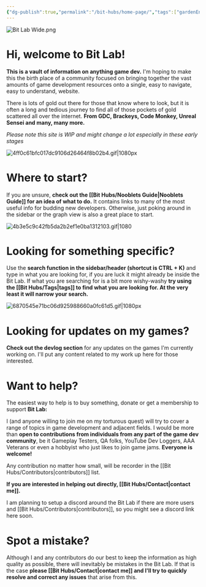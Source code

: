 ```yaml
---
{"dg-publish":true,"permalink":"/bit-hubs/home-page/","tags":["gardenEntry"]}
---
```


![Bit Lab Wide.png](/img/user/_Bit%20Lab%20Organisation/Logos%20and%20Banners/Bit%20Lab%20Wide.png)
# Hi, welcome to Bit Lab!

**This is a vault of information on anything game dev.** I'm hoping to make this the birth place of a community focused on bringing together the vast amounts of game development resources onto a single, easy to navigate, easy to understand, website.

There is lots of gold out there for those that know where to look, but it is often a long and tedious journey to find all of those pockets of gold scattered all over the internet. **From GDC, Brackeys, Code Monkey, Unreal Sensei and many, many more.**

*Please note this site is WIP and might change a lot especially in these early stages*

![4ff0c61bfc017dc9106d26464f8b02b4.gif|1080px](/img/user/_Bit%20Lab%20Organisation/Bit%20Lab%20Site%20Images/4ff0c61bfc017dc9106d26464f8b02b4.gif)

# Where to start?

If you are unsure, **check out the [[Bit Hubs/Nooblets Guide\|Nooblets Guide]] for an idea of what to do.** It contains links to many of the most useful info for budding new developers. Otherwise, just poking around in the sidebar or the graph view is also a great place to start.

![4b3e5c9c42fb5da2b2ef1e0ba1312103.gif|1080](/img/user/_Bit%20Lab%20Organisation/Bit%20Lab%20Site%20Images/4b3e5c9c42fb5da2b2ef1e0ba1312103.gif)

# Looking for something specific?

Use the **search function in the sidebar/header (shortcut is CTRL + K)** and type in what you are looking for, if you are luck it might already be inside the Bit Lab. If what you are searching for is a bit more wishy-washy **try using the [[Bit Hubs/Tags\|tags]] to find what you are looking for. At the very least it will narrow your search.**

![6870545e71bc06d925988660a0fc61d5.gif|1080px](/img/user/_Bit%20Lab%20Organisation/Bit%20Lab%20Site%20Images/6870545e71bc06d925988660a0fc61d5.gif)

# Looking for updates on my games?

**Check out the devlog section** for any updates on the games I'm currently working on. I'll put any content related to my work up here for those interested.

# Want to help?

The easiest way to help is to buy something, donate or get a membership to support **Bit Lab:** <script type='text/javascript' src='https://storage.ko-fi.com/cdn/widget/Widget_2.js'></script><script type='text/javascript'>kofiwidget2.init('Support Me on Ko-fi', '#29abe0', 'R5R4UB7TL');kofiwidget2.draw();</script>
<script src='https://storage.ko-fi.com/cdn/scripts/overlay-widget.js'></script>
<script>
  kofiWidgetOverlay.draw('bitlab', {
    'type': 'floating-chat',
    'floating-chat.donateButton.text': 'Support me',
    'floating-chat.donateButton.background-color': '#00b9fe',
    'floating-chat.donateButton.text-color': '#fff'
  });
</script>

I (and anyone willing to join me on my torturous quest) will try to cover a range of topics in game development and adjacent fields. I would be more than **open to contributions from individuals from any part of the game dev community**, be it Gameplay Testers, QA folks, YouTube Dev Loggers, AAA Veterans or even a hobbyist who just likes to join game jams. **Everyone is welcome!**

Any contribution no matter how small, will be recorder in the [[Bit Hubs/Contributors\|contributors]] list.

**If you are interested in helping out directly, [[Bit Hubs/Contact\|contact me]].** 

I am planning to setup a discord around the Bit Lab if there are more users and [[Bit Hubs/Contributors\|contributors]], so you might see a discord link here soon.

# Spot a mistake?

Although I and any contributors do our best to keep the information as high quality as possible, there will inevitably be mistakes in the Bit Lab. If that is the case **please [[Bit Hubs/Contact\|contact me]] and I'll try to quickly resolve and correct any issues** that arise from this.
